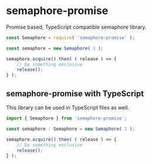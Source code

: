 # semaphore-promise

Promise based, TypeScript compatible semaphore library.

```js
const Semaphore = require( 'semaphore-promise' );

const semaphore = new Semaphore( 1 );

semaphore.acquire().then( ( release ) => {
    // Do something exclusive
    release();
} );
```

## semaphore-promise with TypeScript

This library can be used in TypeScript files as well.

```typescript
import { Semaphore } from 'semaphore-promise';

const semaphore : Semaphore = new Semaphore( 1 );

semaphore.acquire().then( ( release ) => {
    // Do something exclusive
    release();
} );
```


